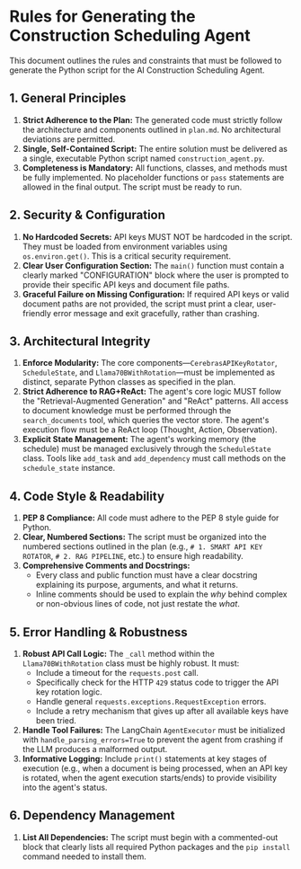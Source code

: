 # Rules for Generating the Construction Scheduling Agent

This document outlines the rules and constraints that must be followed to generate the Python script for the AI Construction Scheduling Agent.

## 1. General Principles

1.  **Strict Adherence to the Plan:** The generated code must strictly follow the architecture and components outlined in `plan.md`. No architectural deviations are permitted.
2.  **Single, Self-Contained Script:** The entire solution must be delivered as a single, executable Python script named `construction_agent.py`.
3.  **Completeness is Mandatory:** All functions, classes, and methods must be fully implemented. No placeholder functions or `pass` statements are allowed in the final output. The script must be ready to run.

## 2. Security & Configuration

1.  **No Hardcoded Secrets:** API keys MUST NOT be hardcoded in the script. They must be loaded from environment variables using `os.environ.get()`. This is a critical security requirement.
2.  **Clear User Configuration Section:** The `main()` function must contain a clearly marked "CONFIGURATION" block where the user is prompted to provide their specific API keys and document file paths.
3.  **Graceful Failure on Missing Configuration:** If required API keys or valid document paths are not provided, the script must print a clear, user-friendly error message and exit gracefully, rather than crashing.

## 3. Architectural Integrity

1.  **Enforce Modularity:** The core components—`CerebrasAPIKeyRotator`, `ScheduleState`, and `Llama70BWithRotation`—must be implemented as distinct, separate Python classes as specified in the plan.
2.  **Strict Adherence to RAG+ReAct:** The agent's core logic MUST follow the "Retrieval-Augmented Generation" and "ReAct" patterns. All access to document knowledge must be performed through the `search_documents` tool, which queries the vector store. The agent's execution flow must be a ReAct loop (Thought, Action, Observation).
3.  **Explicit State Management:** The agent's working memory (the schedule) must be managed exclusively through the `ScheduleState` class. Tools like `add_task` and `add_dependency` must call methods on the `schedule_state` instance.

## 4. Code Style & Readability

1.  **PEP 8 Compliance:** All code must adhere to the PEP 8 style guide for Python.
2.  **Clear, Numbered Sections:** The script must be organized into the numbered sections outlined in the plan (e.g., `# 1. SMART API KEY ROTATOR`, `# 2. RAG PIPELINE`, etc.) to ensure high readability.
3.  **Comprehensive Comments and Docstrings:**
    - Every class and public function must have a clear docstring explaining its purpose, arguments, and what it returns.
    - Inline comments should be used to explain the *why* behind complex or non-obvious lines of code, not just restate the *what*.

## 5. Error Handling & Robustness

1.  **Robust API Call Logic:** The `_call` method within the `Llama70BWithRotation` class must be highly robust. It must:
    - Include a timeout for the `requests.post` call.
    - Specifically check for the HTTP `429` status code to trigger the API key rotation logic.
    - Handle general `requests.exceptions.RequestException` errors.
    - Include a retry mechanism that gives up after all available keys have been tried.
2.  **Handle Tool Failures:** The LangChain `AgentExecutor` must be initialized with `handle_parsing_errors=True` to prevent the agent from crashing if the LLM produces a malformed output.
3.  **Informative Logging:** Include `print()` statements at key stages of execution (e.g., when a document is being processed, when an API key is rotated, when the agent execution starts/ends) to provide visibility into the agent's status.

## 6. Dependency Management

1.  **List All Dependencies:** The script must begin with a commented-out block that clearly lists all required Python packages and the `pip install` command needed to install them.